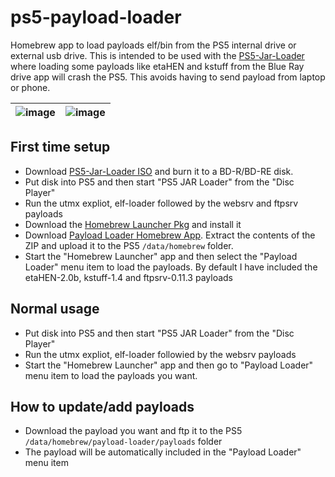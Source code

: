# ps5-payload-loader
Homebrew app to load payloads elf/bin from the PS5 internal drive or external usb drive. This is intended to be used with the [PS5-Jar-Loader](https://github.com/cy33hc/ps5-jar-loader/releases) where loading some payloads like etaHEN and kstuff from the Blue Ray drive app will crash the PS5. This avoids having to send payload from laptop or phone.

| ![image](https://github.com/user-attachments/assets/ffbde9b6-aa43-465a-b809-a4c3faf3849d) | ![image](https://github.com/user-attachments/assets/30838680-5f38-48c0-a10c-b1f14e8b7b8e) |
|-----------|-------------|

## First time setup
 - Download [PS5-Jar-Loader ISO](https://github.com/cy33hc/ps5-jar-loader/releases) and burn it to a BD-R/BD-RE disk.
 - Put disk into PS5 and then start "PS5 JAR Loader" from the "Disc Player"
 - Run the utmx expliot, elf-loader followed by the websrv and ftpsrv payloads
 - Download the [Homebrew Launcher Pkg](https://github.com/ps5-payload-dev/websrv/releases/download/v0.22/IV9999-FAKE00000_00-HOMEBREWLOADER01.pkg) and install it
 - Download [Payload Loader Homebrew App](https://github.com/cy33hc/ps5-payload-loader/releases/download/1.00/payload-loader.zip). Extract the contents of the ZIP and upload it to the PS5 `/data/homebrew` folder.
 - Start the "Homebrew Launcher" app and then select the "Payload Loader" menu item to load the payloads. By default I have included the etaHEN-2.0b, kstuff-1.4 and ftpsrv-0.11.3 payloads

## Normal usage
 - Put disk into PS5 and then start "PS5 JAR Loader" from the "Disc Player"
 - Run the utmx expliot, elf-loader followied by the websrv payloads
 - Start the "Homebrew Launcher" app and then go to "Payload Loader" menu item to load the payloads you want.

## How to update/add payloads
 - Download the payload you want and ftp it to the PS5 `/data/homebrew/payload-loader/payloads` folder
 - The payload will be automatically included in the "Payload Loader" menu item
